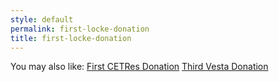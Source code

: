 ```yaml
---
style: default
permalink: first-locke-donation
title: first-locke-donation
---
```

You may also like:
[First CETRes Donation](http://scp-wiki.net/1st-cetres-donation)
[Third Vesta Donation](http://scp-wiki.net/3rd-vesta-donation)